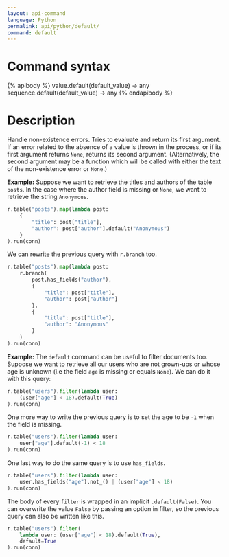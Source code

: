 ```yaml
---
layout: api-command
language: Python
permalink: api/python/default/
command: default
---
```


# Command syntax #

{% apibody %}
value.default(default_value) &rarr; any
sequence.default(default_value) &rarr; any
{% endapibody %}

# Description #

Handle non-existence errors. Tries to evaluate and return its first argument. If an
error related to the absence of a value is thrown in the process, or if its first
argument returns `None`, returns its second argument. (Alternatively, the second argument
may be a function which will be called with either the text of the non-existence error
or `None`.)


__Example:__ Suppose we want to retrieve the titles and authors of the table `posts`.
In the case where the author field is missing or `None`, we want to retrieve the string
`Anonymous`.

```py
r.table("posts").map(lambda post:
    {
        "title": post["title"],
        "author": post["author"].default("Anonymous")
    }
).run(conn)
```

We can rewrite the previous query with `r.branch` too.

```py
r.table("posts").map(lambda post:
    r.branch(
        post.has_fields("author"),
        {
            "title": post["title"],
            "author": post["author"]
        },
        {
            "title": post["title"],
            "author": "Anonymous" 
        }
    )
).run(conn)
```


__Example:__ The `default` command can be useful to filter documents too. Suppose
we want to retrieve all our users who are not grown-ups or whose age is unknown
(i.e the field `age` is missing or equals `None`). We can do it with this query:

```py
r.table("users").filter(lambda user:
    (user["age"] < 18).default(True)
).run(conn)
```

One more way to write the previous query is to set the age to be `-1` when the
field is missing.

```py
r.table("users").filter(lambda user:
    user["age"].default(-1) < 18
).run(conn)
```

One last way to do the same query is to use `has_fields`.

```py
r.table("users").filter(lambda user:
    user.has_fields("age").not_() | (user["age"] < 18)
).run(conn)
```

The body of every `filter` is wrapped in an implicit `.default(False)`. You can overwrite
the value `False` by passing an option in filter, so the previous query can also be
written like this.

```py
r.table("users").filter(
    lambda user: (user["age"] < 18).default(True),
    default=True
).run(conn)
```

